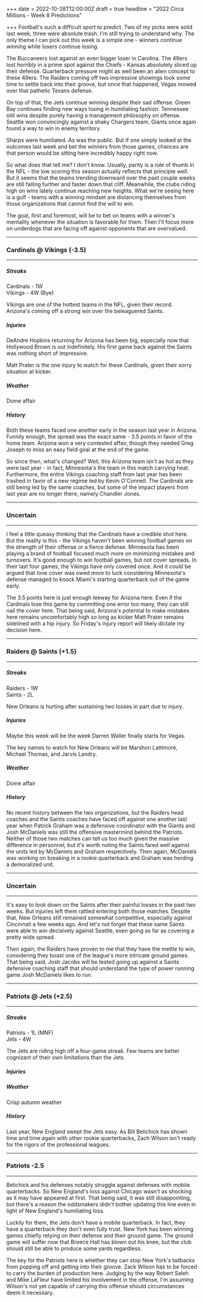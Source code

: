 +++
date = 2022-10-28T12:00:00Z
draft = true
headline = "2022 Circa Millions - Week 8 Predictions"

+++
Football's such a difficult sport to predict. Two of my picks were solid last week, three were absolute trash. I'm still trying to understand why. The only theme I can pick out this week is a simple one - winners continue winning while losers continue losing.

The Buccaneers lost against an even bigger loser in Carolina. The 49ers lost _horribly_ in a prime spot against the Chiefs - Kansas absolutely sliced up their defense. Quarterback pressure might as well been an alien concept to these 49ers. The Raiders coming off two impressive showings took some time to settle back into their groove, but once that happened, Vegas mowed over that pathetic Texans defense.

On top of that, the Jets continue winning despite their sad offense. Green Bay continues finding new ways losing in humiliating fashion. Tennessee still wins despite purely having a management philosophy on offense. Seattle won convincingly against a shaky Chargers team. Giants once again found a way to win in enemy territory.

Sharps were humiliated. As was the public. But if one simply looked at the outcomes last week and bet the winners from those games, chances are that person would be sitting here incredibly happy right now.

So what does that tell me? I don't know. Usually, parity is a rule of thumb in the NFL - the low scoring this season actually reflects that principle well. But it seems that the teams trending downward over the past couple weeks are still falling further and faster down that cliff. Meanwhile, the clubs riding high on wins lately continue reaching new heights. What we're seeing here is a gulf - teams with a winning mindset are distancing themselves from those organizations that cannot find the will to win.

The goal, first and foremost, will be to bet on teams with a winner's mentality whenever the situation is favorable for them. Then I'll focus more on underdogs that are facing off against opponents that are overvalued.

***

### Cardinals @ Vikings (-3.5)

***

##### _Streaks_

Cardinals - 1W  
Vikings - 4W (Bye)

Vikings are one of the hottest teams in the NFL, given their record. Arizona's coming off a strong win over the beleaguered Saints.

##### _Injuries_

DeAndre Hopkins returning for Arizona has been big, especially now that Hollywood Brown is out indefinitely. His first game back against the Saints was nothing short of impressive.

Matt Prater is the one injury to watch for these Cardinals, given their sorry situation at kicker.

##### _Weather_

Dome affair

##### _History_

Both these teams faced one another early in the season last year in Arizona. Funnily enough, the spread was the exact same - 3.5 points in favor of the home team. Arizona won a very contested affair, though they needed Greg Joseph to miss an easy field goal at the end of the game.

So since then, what's changed? Well, this Arizona team isn't as hot as they were last year - in fact, Minnesota's the team in this match carrying heat. Furthermore, the entire Vikings coaching staff from last year has been trashed in favor of a new regime led by Kevin O'Connell. The Cardinals are still being led by the same coaches, but some of the impact players from last year are no longer there, namely Chandler Jones. 

***

### Uncertain

***

I feel a little queasy thinking that the Cardinals have a credible shot here. But the reality is this - the Vikings haven't been winning football games on the strength of their offense or a fierce defense. Minnesota has been playing a brand of football focused much more on minimizing mistakes and turnovers. It's good enough to win football games, but not cover spreads. In their last four games, the Vikings have only covered once. And it could be argued that lone cover was owed more to luck considering Minnesota's defense managed to knock Miami's starting quarterback out of the game early.

The 3.5 points here is just enough leeway for Arizona here. Even if the Cardinals lose this game by committing one error too many, they can still nail the cover here. That being said, Arizona's potential to make mistakes here remains uncomfortably high so long as kicker Matt Prater remains sidelined with a hip injury. So Friday's injury report will likely dictate my decision here.

***

### Raiders @ Saints (+1.5)

***

##### _Streaks_

Raiders - 1W  
Saints - 2L

New Orleans is hurting after sustaining two losses in part due to injury.

##### _Injuries_

Maybe this week will be the week Darren Waller finally starts for Vegas.

The key names to watch for New Orleans will be Marshon Lattimore, Michael Thomas, and Jarvis Landry.

##### _Weather_

Dome affair

##### _History_

No recent history between the two organizations, but the Raiders head coaches and the Saints coaches have faced off against one another last year when Patrick Graham was a defensive coordinator with the Giants and Josh McDaniels was still the offensive mastermind behind the Patriots. Neither of those two matches can tell us too much given the massive difference in personnel, but it's worth noting the Saints fared well against the units led by McDaniels and Graham respectively. Then again, McDaniels was working on breaking in a rookie quarterback and Graham was herding a demoralized unit.

***

### Uncertain

***

It's easy to look down on the Saints after their painful losses in the past two weeks. But injuries left them rattled entering both those matches. Despite that, New Orleans still remained somewhat competitive, especially against Cincinnati a few weeks ago. And let's not forget that these same Saints were able to win decisively against Seattle, even going as far as covering a pretty wide spread.

Then again, the Raiders have proven to me that they have the mettle to win, considering they boast one of the league's more intricate ground games. That being said, Josh Jacobs will be tested going up against a Saints defensive coaching staff that should understand the type of power running game Josh McDaniels likes to run.

***

### Patriots @ Jets (+2.5)

***

##### _Streaks_

Patriots - 1L (MNF)  
Jets - 4W

The Jets are riding high off a four-game streak. Few teams are better cognizant of their own limitations than the Jets. 

##### _Injuries_

##### _Weather_

Crisp autumn weather

##### _History_

Last year, New England swept the Jets easy. As Bill Belichick has shown time and time again with other rookie quarterbacks, Zach Wilson isn't ready for the rigors of the professional leagues.

***

### Patriots -2.5

***

Belichick and his defenses notably struggle against defenses with mobile quarterbacks. So New England's loss against Chicago wasn't as shocking as it may have appeared at first. That being said, it was still disappointing, but there's a reason the oddsmakers didn't bother updating this line even in light of New England's humiliating loss.

Luckily for them, the Jets don't have a mobile quarterback. In fact, they have a quarterback they don't even fully trust. New York has been winning games chiefly relying on their defense and their ground game. The ground game will suffer now that Breece Hall has blown out his knee, but the club should still be able to produce some yards regardless.

The key for the Patriots here is whether they can stop New York's tailbacks from popping off and getting into their groove. Zack Wilson has to be forced to carry the burden of production here. Judging by the way Robert Saleh and Mike LaFleur have limited his involvement in the offense, I'm assuming Wilson's not yet capable of carrying this offense should circumstances deem it necessary.